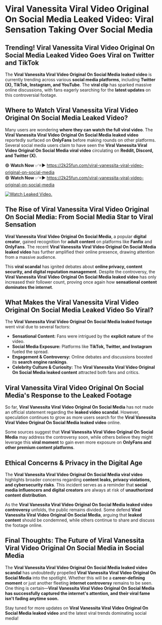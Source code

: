 # Viral Vanessita Viral Video Original On Social Media Leaked Video: Viral Sensation Taking Over Social Media

## **Trending! Viral Vanessita Viral Video Original On Social Media Leaked Video Goes Viral on Twitter and TikTok**
The **Viral Vanessita Viral Video Original On Social Media leaked video** is currently trending across various **social media platforms**, including **Twitter (X), TikTok, Instagram, and YouTube**. The **viral clip** has sparked massive online discussions, with fans eagerly searching for the **latest updates** on this controversial footage.

## **Where to Watch Viral Vanessita Viral Video Original On Social Media Leaked Video?**
Many users are wondering **where they can watch the full viral video**. The **Viral Vanessita Viral Video Original On Social Media leaked video** reportedly surfaced on **OnlyFans** before making rounds on other platforms. Several social media users claim to have seen the **Viral Vanessita Viral Video Original On Social Media viral video** circulating on **Reddit, Discord, and Twitter (X).**

🟢 **Watch Now** ✅=► https://2k25fun.com/viral-vanessita-viral-video-original-on-social-media  
🟢 **Watch Now** ✅=► https://2k25fun.com/viral-vanessita-viral-video-original-on-social-media  

[![Watch Leaked Video.](https://miro.medium.com/v2/resize:fit:828/format:webp/1*cilzJN44JGOrTw9NJCrNHA.gif "Watch Leaked Video")](https://2k25fun.com/viral-vanessita-viral-video-original-on-social-media)

## **The Rise of Viral Vanessita Viral Video Original On Social Media: From Social Media Star to Viral Sensation**
**Viral Vanessita Viral Video Original On Social Media**, a popular **digital creator**, gained recognition for **adult content** on platforms like **Fanfix** and **OnlyFans**. The recent **Viral Vanessita Viral Video Original On Social Media leaked video** has further amplified their online presence, drawing attention from a massive audience.

This **viral scandal** has ignited debates about **online privacy, content security, and digital reputation management**. Despite the controversy, the **Viral Vanessita Viral Video Original On Social Media leaked video** has only increased their follower count, proving once again how **sensational content dominates the internet**.

## **What Makes the Viral Vanessita Viral Video Original On Social Media Leaked Video So Viral?**
The **Viral Vanessita Viral Video Original On Social Media leaked footage** went viral due to several factors:
- **Sensational Content:** Fans were intrigued by the **explicit nature** of the video.
- **Social Media Exposure:** Platforms like **TikTok, Twitter, and Instagram** fueled the spread.
- **Engagement & Controversy:** Online debates and discussions boosted its **search engine rankings**.
- **Celebrity Culture & Curiosity:** The **Viral Vanessita Viral Video Original On Social Media leaked content** attracted both fans and critics.

## **Viral Vanessita Viral Video Original On Social Media's Response to the Leaked Footage**
So far, **Viral Vanessita Viral Video Original On Social Media** has not made an official statement regarding the **leaked video scandal**. However, speculation continues to grow as more users search for the **Viral Vanessita Viral Video Original On Social Media leaked video** online.

Some sources suggest that **Viral Vanessita Viral Video Original On Social Media** may address the controversy soon, while others believe they might leverage this **viral moment** to gain even more exposure on **OnlyFans and other premium content platforms**.

## **Ethical Concerns & Privacy in the Digital Age**
The **Viral Vanessita Viral Video Original On Social Media viral video** highlights broader concerns regarding **content leaks, privacy violations, and cybersecurity risks**. This incident serves as a reminder that **social media influencers and digital creators** are always at risk of **unauthorized content distribution**.

As the **Viral Vanessita Viral Video Original On Social Media leaked video controversy** unfolds, the public remains divided. Some defend **Viral Vanessita Viral Video Original On Social Media**, arguing that **leaked content** should be condemned, while others continue to share and discuss the footage online.

## **Final Thoughts: The Future of Viral Vanessita Viral Video Original On Social Media in Social Media**
The **Viral Vanessita Viral Video Original On Social Media leaked video scandal** has undoubtedly propelled **Viral Vanessita Viral Video Original On Social Media** into the spotlight. Whether this will be a **career-defining moment** or just another fleeting **internet controversy** remains to be seen. One thing is certain—**Viral Vanessita Viral Video Original On Social Media has successfully captured the internet's attention, and their viral fame isn't fading anytime soon.**

Stay tuned for more updates on **Viral Vanessita Viral Video Original On Social Media leaked video** and the latest viral trends dominating social media!
